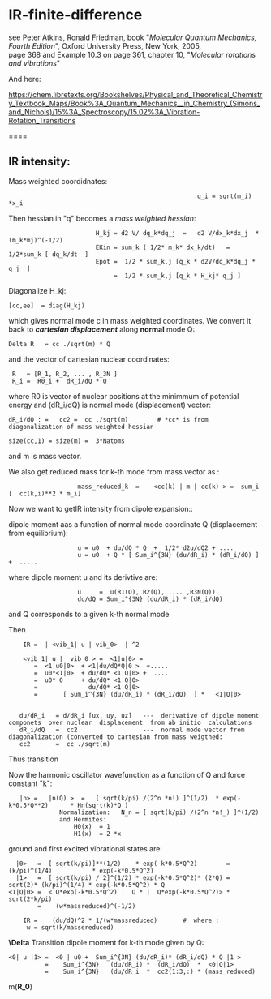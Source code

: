 # IR-finite-difference
see Peter Atkins, Ronald Friedman, book "*Molecular Quantum Mechanics, Fourth Edition*", Oxford University Press, New York, 2005,  
 page 368 and Example 10.3 on page 361, chapter 10, "*Molecular rotations and vibrations*"
 
 And here:
 
https://chem.libretexts.org/Bookshelves/Physical_and_Theoretical_Chemistry_Textbook_Maps/Book%3A_Quantum_Mechanics__in_Chemistry_(Simons_and_Nichols)/15%3A_Spectroscopy/15.02%3A_Vibration-Rotation_Transitions

====
 ## IR intensity: 


Mass weighted coordidnates:

                                                        q_i = sqrt(m_i) *x_i

Then hessian in "q"  becomes a *mass weighted hessian*:

                            H_kj = d2 V/ dq_k*dq_j  =   d2 V/dx_k*dx_j  *(m_k*mj)^(-1/2) 
                            EKin = sum_k ( 1/2* m_k* dx_k/dt)   =    1/2*sum_k [ dq_k/dt  ]
                            Epot =  1/2 * sum_k,j [q_k * d2V/dq_k*dq_j * q_j  ]
                                 =  1/2 * sum_k,j [q_k * H_kj* q_j ] 

Diagonalize  H_kj: 

    [cc,ee]  = diag(H_kj)
  which gives normal mode c in mass weighted   coordinates. We convert it back to ***cartesian displacement*** along __normal__ mode Q:
  
    Delta R   = cc ./sqrt(m) * Q       
    
and the vector of cartesian nuclear coordinates:  

     R   = [R_1, R_2, ... , R_3N ] 
     R_i =  R0_i +  dR_i/dQ * Q    
  
where  R0 is  vector of nuclear positions at the minimmum of potential energy  and  (dR_i/dQ) is normal mode (displacement) vector:

    dR_i/dQ : =   cc2 =  cc ./sqrt(m)        # *cc* is from diagonalization of mass weighted hessian 

    size(cc,1) = size(m) =  3*Natoms       

and m is  mass vector.
 
We also get reduced mass for k-th mode  from mass vector as : 

                       mass_reduced_k  =    <cc(k) | m | cc(k) > =  sum_i [  cc(k,i)**2 * m_i] 

Now we want to getIR intensity from  dipole  expansion::

dipole moment aas a function of  normal mode coordinate Q (displacement from equilibrium):

                       u = u0  + du/dQ * Q  +  1/2* d2u/dQ2 + ....
                       u = u0  + Q * [ Sum_i^{3N} (du/dR_i) * (dR_i/dQ) ] +  ..... 

where  dipole moment u  and  its derivtive  are:

                       u     =  u(R1(Q), R2(Q), .... ,R3N(Q)) 
                       du/dQ = Sum_i^{3N} (du/dR_i) * (dR_i/dQ) 

and Q corresponds to a given k-th normal mode                      
                  
Then

        IR =  | <vib_1| u | vib_0>  | ^2   

        <vib_1| u |  vib_0 > =  <1|u|0> = 
           =  <1|u0|0>  + <1|du/dQ*Q|0 >  +..... 
           =  u0*<1|0>  + du/dQ* <1|Q|0> +  ....
           =  u0* 0     + du/dQ* <1|Q|0> 
           =              du/dQ* <1|Q|0> 
           =       [ Sum_i^{3N} (du/dR_i) * (dR_i/dQ)  ] *   <1|Q|0> 
           
           
       du/dR_i   = d/dR_i [ux, uy, uz]   ---  derivative of dipole moment componets  over nuclear  displacement  from ab initio  calculations
       dR_i/dQ   =  cc2                  ---  normal mode vector from   diagonalization (converted to cartesian from mass weigthed:
       cc2       =  cc ./sqrt(m)
        
        
Thus  transition          
         

Now the   harmonic oscillator wavefunction as a function of Q and force constant "k": 

       |n> =   |n(Q) >  =   [ sqrt(k/pi) /(2^n *n!) ]^(1/2)  * exp(-k*0.5*Q**2)      * Hn(sqrt(k)*Q ) 
                  Normalization:   N_n = [ sqrt(k/pi) /(2^n *n!_) ]^(1/2)    
                  and Hermites:
                      H0(x)  = 1 
                      H1(x)  = 2 *x     

ground  and first excited vibrational states are:

      |0>   =  [ sqrt(k/pi)]**(1/2)    * exp(-k*0.5*Q^2)        = (k/pi)^(1/4)           * exp(-k*0.5*Q^2)
      |1>   =  [ sqrt(k/pi) / 2]^(1/2) * exp(-k*0.5*Q^2)* (2*Q) =  sqrt(2)* (k/pi)^(1/4) * exp(-k*0.5*Q^2) * Q
    <1|Q|0> =  < Q*exp(-k*0.5*Q^2) |  Q * |  Q*exp(-k*0.5*Q^2)> * sqrt(2*k/pi)
            =    (w*massreduced)^(-1/2)

        IR =    (du/dQ)^2 * 1/(w*massreduced)       #  where : 
         w = sqrt(k/massereduced)


**\Delta**
 Transition dipole moment for k-th mode given by Q:
 
    <0| u |1> =  <0 | u0 +  Sum_i^{3N} (du/dR_i)* (dR_i/dQ) * Q |1 > 
              =    Sum_i^{3N}   (du/dR_i) *  (dR_i/dQ)  *  <0|Q|1> 
              =    Sum_i^{3N}   (du/dR_i  *  cc2(1:3,:) * (mass_reduced)

m(**R_0**)
